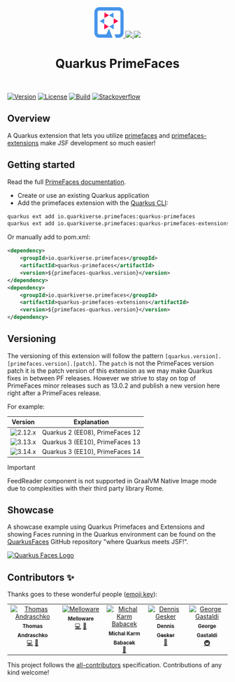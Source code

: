 <div align="center">
    <a href="https://primefaces.org/" alt="PrimeFaces">
        <img src="https://github.com/quarkiverse/quarkus-quinoa/blob/main/docs/modules/ROOT/assets/images/quarkus.svg" width="67" height="70" >
        <img src="https://github.com/quarkiverse/quarkus-omnifaces/blob/main/docs/modules/ROOT/assets/images/plus-sign.svg" height="70" >
        <img src="https://www.primefaces.org/wp-content/uploads/2016/10/prime_logo_new.png" height="70" />
    </a>
 
# Quarkus PrimeFaces
</div>
<br>

[![Version](https://img.shields.io/maven-central/v/io.quarkiverse.primefaces/quarkus-primefaces?logo=apache-maven&style=flat-square)](https://search.maven.org/artifact/io.quarkiverse.primefaces/quarkus-primefaces)
[![License](https://img.shields.io/badge/License-Apache%202.0-blue.svg?style=flat-square)](https://opensource.org/licenses/Apache-2.0)
[![Build](https://github.com/quarkiverse/quarkus-primefaces/actions/workflows/build.yml/badge.svg)](https://github.com/quarkiverse/quarkus-primefaces/actions/workflows/build.yml)
[![Stackoverflow](https://img.shields.io/badge/StackOverflow-primefaces-chocolate.svg)](https://stackoverflow.com/questions/tagged/primefaces)

## Overview

A Quarkus extension that lets you utilize [primefaces](https://www.primefaces.org/showcase/index.xhtml) and [primefaces-extensions](https://www.primefaces.org/showcase-ext/views/home.jsf) make JSF development so much easier!


## Getting started


Read the full [PrimeFaces documentation](https://docs.quarkiverse.io/quarkus-primefaces/dev/index.html). 

* Create or use an existing Quarkus application
* Add the primefaces extension with the [Quarkus CLI](https://quarkus.io/guides/cli-tooling):
```bash
quarkus ext add io.quarkiverse.primefaces:quarkus-primefaces
quarkus ext add io.quarkiverse.primefaces:quarkus-primefaces-extensions
```

Or manually add to pom.xml:

```xml
<dependency>
    <groupId>io.quarkiverse.primefaces</groupId>
    <artifactId>quarkus-primefaces</artifactId>
    <version>${primefaces-quarkus.version}</version>
</dependency>
<dependency>
    <groupId>io.quarkiverse.primefaces</groupId>
    <artifactId>quarkus-primefaces-extensions</artifactId>
    <version>${primefaces-quarkus.version}</version>
</dependency>
```

## Versioning

The versioning of this extension will follow the pattern `[quarkus.version].[primefaces.version].[patch]`. 
The `patch` is not the PrimeFaces version patch it is the patch version of this extension as we may make Quarkus
fixes in between PF releases.  However we strive to stay on top of PrimeFaces minor releases such as 13.0.2 and 
publish a new version here right after a PrimeFaces release.

For example:

| Version | Explanation |
| --- | --- |
| ![2.12.x](https://img.shields.io/maven-central/v/io.quarkiverse.primefaces/quarkus-primefaces?versionPrefix=2.&color=cyan)   | Quarkus 2 (EE08), PrimeFaces 12 |
| ![3.13.x](https://img.shields.io/maven-central/v/io.quarkiverse.primefaces/quarkus-primefaces?versionPrefix=3.13&color=cyan) | Quarkus 3 (EE10), PrimeFaces 13 |
| ![3.14.x](https://img.shields.io/maven-central/v/io.quarkiverse.primefaces/quarkus-primefaces?versionPrefix=3.14&color=cyan) | Quarkus 3 (EE10), PrimeFaces 14 |

> [!IMPORTANT]  
> FeedReader component is not supported in GraalVM Native Image mode due to complexities with their third party library Rome.

## Showcase

A showcase example using Quarkus Primefaces and Extensions and showing Faces running in the Quarkus environment can be found on
the [QuarkusFaces](https://github.com/melloware/quarkus-faces) GitHub repository "where Quarkus meets JSF!".

[![Quarkus Faces Logo](https://github.com/melloware/quarkus-faces/blob/main/src/site/QuarkusFaces.svg)](https://github.com/melloware/quarkus-faces)

## Contributors ✨

Thanks goes to these wonderful people ([emoji key](https://allcontributors.org/docs/en/emoji-key)):
<!-- ALL-CONTRIBUTORS-LIST:START - Do not remove or modify this section -->
<!-- prettier-ignore-start -->
<!-- markdownlint-disable -->
<table>
  <tbody>
    <tr>
      <td align="center" valign="top" width="14.28%"><a href="http://tandraschko.blogspot.de/"><img src="https://avatars.githubusercontent.com/u/2485545?v=4?s=100" width="100px;" alt="Thomas Andraschko"/><br /><sub><b>Thomas Andraschko</b></sub></a><br /><a href="https://github.com/quarkiverse/quarkus-primefaces/commits?author=tandraschko" title="Code">💻</a> <a href="#maintenance-tandraschko" title="Maintenance">🚧</a></td>
      <td align="center" valign="top" width="14.28%"><a href="http://melloware.com"><img src="https://avatars.githubusercontent.com/u/4399574?v=4?s=100" width="100px;" alt="Melloware"/><br /><sub><b>Melloware</b></sub></a><br /><a href="https://github.com/quarkiverse/quarkus-primefaces/commits?author=melloware" title="Code">💻</a> <a href="#maintenance-melloware" title="Maintenance">🚧</a></td>
      <td align="center" valign="top" width="14.28%"><a href="https://karms.biz"><img src="https://avatars.githubusercontent.com/u/691097?v=4?s=100" width="100px;" alt="Michal Karm Babacek"/><br /><sub><b>Michal Karm Babacek</b></sub></a><br /><a href="https://github.com/quarkiverse/quarkus-primefaces/issues?q=author%3AKarm" title="Bug reports">🐛</a></td>
      <td align="center" valign="top" width="14.28%"><a href="http://dennis.gesker.com"><img src="https://avatars.githubusercontent.com/u/6843294?v=4?s=100" width="100px;" alt="Dennis Gesker"/><br /><sub><b>Dennis Gesker</b></sub></a><br /><a href="https://github.com/quarkiverse/quarkus-primefaces/issues?q=author%3Agesker" title="Bug reports">🐛</a></td>
      <td align="center" valign="top" width="14.28%"><a href="http://gastaldi.wordpress.com"><img src="https://avatars.githubusercontent.com/u/54133?v=4?s=100" width="100px;" alt="George Gastaldi"/><br /><sub><b>George Gastaldi</b></sub></a><br /><a href="#infra-gastaldi" title="Infrastructure (Hosting, Build-Tools, etc)">🚇</a></td>
    </tr>
  </tbody>
</table>

<!-- markdownlint-restore -->
<!-- prettier-ignore-end -->

<!-- ALL-CONTRIBUTORS-LIST:END -->

This project follows the [all-contributors](https://github.com/all-contributors/all-contributors) specification. Contributions of any kind welcome!
